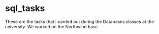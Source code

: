 # sql_tasks
 These are the tasks that I carried out during the Databases classes at the university. We worked on the Northwind base.

